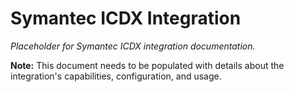 # Symantec ICDX Integration

*Placeholder for Symantec ICDX integration documentation.*

**Note:** This document needs to be populated with details about the integration's capabilities, configuration, and usage.
